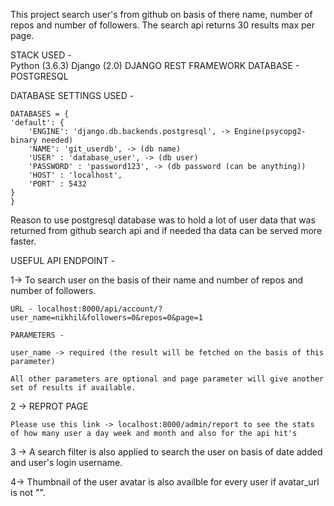 This project search user's from github on basis of there name, number of repos and number of followers.
The search api returns 30 results max per page.

STACK USED -   
    Python (3.6.3)
    Django (2.0)
    DJANGO REST FRAMEWORK
    DATABASE - POSTGRESQL


DATABASE SETTINGS USED - 

    DATABASES = {
    'default': {
        'ENGINE': 'django.db.backends.postgresql', -> Engine(psycopg2-binary needed)
        'NAME': 'git_userdb', -> (db name)
        'USER' : 'database_user', -> (db user)
        'PASSWORD' : 'password123', -> (db password (can be anything))
        'HOST' : 'localhost', 
        'PORT' : 5432
    }
    }

Reason to use postgresql database was to hold a lot of user data that was returned from github search api and if needed tha data can be served more faster.


USEFUL API ENDPOINT - 

1-> To search user on the basis of their name and number of repos and number of followers.

    URL - localhost:8000/api/account/?user_name=nikhil&followers=0&repos=0&page=1

    PARAMETERS - 

    user_name -> required (the result will be fetched on the basis of this parameter)

    All other parameters are optional and page parameter will give another set of results if available.

2 -> REPROT PAGE

    Please use this link -> localhost:8000/admin/report to see the stats of how many user a day week and month and also for the api hit's

3 -> A search filter is also applied to search the user on basis of date added and user's login username.

4-> Thumbnail of the user avatar is also availble for every user if avatar_url is not "".
